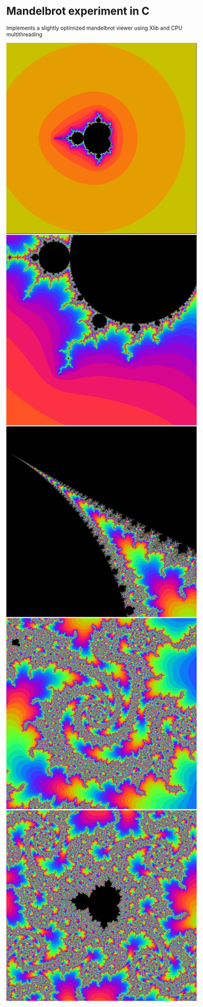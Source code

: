 # Mandelbrot experiment in C

Implements a slightly optimized mandelbrot viewer using Xlib and CPU multithreading

![](/img/Capture.png?raw=true)
![](/img/Capture2.png?raw=true)
![](/img/Capture3.png?raw=true)
![](/img/Capture4.png?raw=true)
![](/img/Capture5.png?raw=true)
